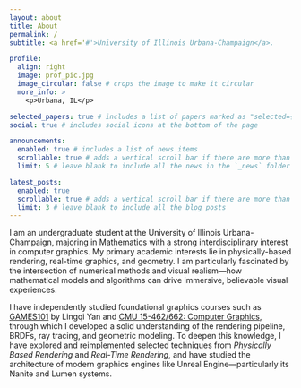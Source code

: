 ```yaml
---
layout: about
title: About
permalink: /
subtitle: <a href='#'>University of Illinois Urbana-Champaign</a>.

profile:
  align: right
  image: prof_pic.jpg
  image_circular: false # crops the image to make it circular
  more_info: >
    <p>Urbana, IL</p>

selected_papers: true # includes a list of papers marked as "selected={true}"
social: true # includes social icons at the bottom of the page

announcements:
  enabled: true # includes a list of news items
  scrollable: true # adds a vertical scroll bar if there are more than 3 news items
  limit: 5 # leave blank to include all the news in the `_news` folder

latest_posts:
  enabled: true
  scrollable: true # adds a vertical scroll bar if there are more than 3 new posts items
  limit: 3 # leave blank to include all the blog posts
---
```


I am an undergraduate student at the University of Illinois Urbana-Champaign, majoring in Mathematics with a strong interdisciplinary interest in computer graphics. My primary academic interests lie in physically-based rendering, real-time graphics, and geometry. I am particularly fascinated by the intersection of numerical methods and visual realism—how mathematical models and algorithms can drive immersive, believable visual experiences.

I have independently studied foundational graphics courses such as [GAMES101](https://sites.cs.ucsb.edu/~lingqi/teaching/games101.html) by Lingqi Yan and [CMU 15-462/662: Computer Graphics](https://15462.courses.cs.cmu.edu), through which I developed a solid understanding of the rendering pipeline, BRDFs, ray tracing, and geometric modeling. To deepen this knowledge, I have explored and reimplemented selected techniques from _Physically Based Rendering_ and _Real-Time Rendering_, and have studied the architecture of modern graphics engines like Unreal Engine—particularly its Nanite and Lumen systems.
